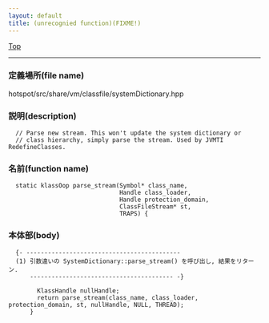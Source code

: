 ```yaml
---
layout: default
title: (unrecognied function)(FIXME!)
---
```

[Top](../index.html)

--- 
### 定義場所(file name)
hotspot/src/share/vm/classfile/systemDictionary.hpp
### 説明(description)

```
  // Parse new stream. This won't update the system dictionary or
  // class hierarchy, simply parse the stream. Used by JVMTI RedefineClasses.
```

### 名前(function name)
```
  static klassOop parse_stream(Symbol* class_name,
                               Handle class_loader,
                               Handle protection_domain,
                               ClassFileStream* st,
                               TRAPS) {
```

### 本体部(body)
```
  {- -------------------------------------------
  (1) 引数違いの SystemDictionary::parse_stream() を呼び出し, 結果をリターン.
      ---------------------------------------- -}

	    KlassHandle nullHandle;
	    return parse_stream(class_name, class_loader, protection_domain, st, nullHandle, NULL, THREAD);
	  }
	
```


